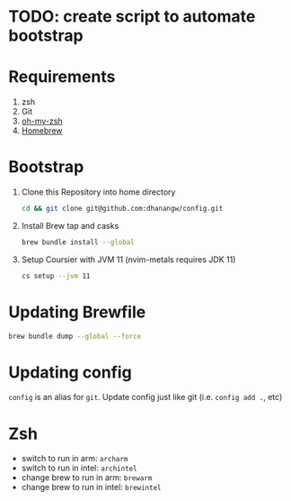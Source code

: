  # TODO: create script to automate bootstrap

# Requirements
1. zsh
2. Git
3. [oh-my-zsh](https://github.com/ohmyzsh/ohmyzsh)
4. [Homebrew](https://brew.sh/)

# Bootstrap
1. Clone this Repository into home directory
   ```bash
   cd && git clone git@github.com:dhanangw/config.git
   ```
2. Install Brew tap and casks
   ```bash
   brew bundle install --global
   ```
3. Setup Coursier with JVM 11 (nvim-metals requires JDK 11)
   ```bash
   cs setup --jvm 11
   ```

# Updating Brewfile
```bash
brew bundle dump --global --force
```

# Updating config
`config` is an alias for `git`. Update config just like git (i.e. `config add .`, etc)

# Zsh
- switch to run in arm: `archarm`
- switch to run in intel: `archintel`
- change brew to run in arm: `brewarm`
- change brew to run in intel: `brewintel`

